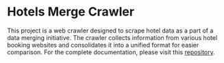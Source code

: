 # Hotels Merge Crawler

This project is a web crawler designed to scrape hotel data as a part of a data merging initiative. The crawler collects information from various hotel booking websites and consolidates it into a unified format for easier comparison.
For the complete documentation, please visit this [repository](https://github.com/duylamasd/hotels-merge).
